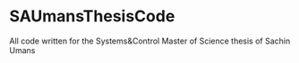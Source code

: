 # SAUmansThesisCode
 All code written for the Systems&Control Master of Science thesis of Sachin Umans
